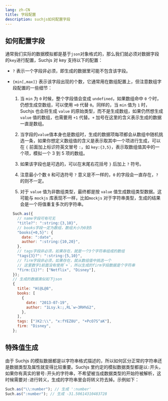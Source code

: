 ```yaml
---
lang: zh-CN
title: 字段配置
description: suchjs如何配置字段
---
```


## 如何配置字段

通常我们实际的数据模拟都是基于`json`对象格式的，那么我们就必须对数据字段的`key`进行配置，Suchjs 对 key 支持以下的配置：

- `?` 表示一个字段非必须，即生成的数据里可能不包含该字段。

- `{min[,max]}` 表示该字段出现的个数，它通常用在数组配置上，但注意数组字段配置的一些细节：

  1. 当 `min` 为 `0` 时候，整个字段值会变成 `undefined`，如果数组命中 `0` 个时，仍想生成空数组，可以使用 `+0` 代替 `0`。同样的，当 `min` 值为 `1` 时，Suchjs 也会将生成 `value` 的原始类型，而不是生成数组，如果仍然想生成 `value` 值的数组，也需要用 `+1` 代替。`+` 加号在这里的含义表示生成的数据一直是数组。

  2. 当字段的`value`值本身也是数组时，生成的数据项每项都会从数组中随机挑选一条，如果你想定义数组值的含义是表示取其中一个项进行生成，可以在 `{` 前面加上标识符英文冒号 `:`，如 `key:{3,5}`，表示取数组值其中的一个项，模拟一个 3 到 5 项的数组。

  3. 如果该字段也是可选的，可以在末尾右花括号 `}` 后加上 `?` 符号。

  4. 注意最小个数 `0` 和可选符号 `?` 意义是不一样的，`0` 的字段会一直存在，`?` 的则不一定。

  5. 对于 `value` 值为非数组类型，最终都是按 `value` 值生成数组类型数据。这可能与 `mockjs` 库表现不一样，比如`mockjs` 对于字符串类型，生成的结果会是一个将值重复多次的字符串。

  ```javascript
  Such.as({
    // name字段可有可无
    "title?": ":string:{3,10}",
    // books字段一定为数组，数组大小为0到5
    "books{+0,5}": {
      date: ":date",
      author: ":string:{10,20}",
    },
    // tags字段非必须，如果存在，就是一个3个字符串组成的数组
    "tags{3}?": ":string:{5,10}",
    // firm字段非必须，如果存在，就从数组值中挑选一个
    // 这里数字1前面没有使用`+`，所以生成的firm字段数据是个字符串
    "firm:{1}?": ["Netflix", "Disney"],
  });
  // 生成的数据类似如下json
  {
    title: "H(@L@8",
    books: [
      {
        date: "2013-07-19",
        author: "1Lsy.k:;,RL`w~3RH%G2",
      },
    ],
    tags: [")K2:\\", "x:fYEZ8U", "+PcO7S^aK"],
    firm: "Disney",
  };
  ```

## 特殊值生成

由于 Suchjs 的模拟数据都是以字符串格式描述的，所以如何区分正常的字符串还是数据类型及属性就变得比较重要。Suchjs 里约定的模拟数据类型都是以`:`开头，如果你有真实的冒号`:`开头的字符串，不希望被当成数据类型的开始符被解析，这时候需要对`:`进行转义，生成的字符串里会将转义符去掉。示例如下：

```javascript
Such.as("\\:number"); // 生成 ':number'
Such.as(":number"); // 生成 -31.50614310483728
```
